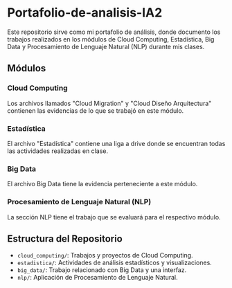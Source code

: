 # Portafolio-de-analisis-IA2

Este repositorio sirve como mi portafolio de análisis, donde documento los trabajos realizados en los módulos de Cloud Computing, Estadística, Big Data y Procesamiento de Lenguaje Natural (NLP) durante mis clases.

## Módulos

### Cloud Computing

Los archivos llamados "Cloud Migration" y "Cloud Diseño Arquitectura" contienen las evidencias de lo que se trabajó en este módulo.

### Estadística

El archivo "Estadística" contiene una liga a drive donde se encuentran todas las actividades realizadas en clase.

### Big Data

El archivo Big Data tiene la evidencia perteneciente a este módulo.

### Procesamiento de Lenguaje Natural (NLP)

La sección NLP tiene el trabajo que se evaluará para el respectivo módulo.

## Estructura del Repositorio

- `cloud_computing/`: Trabajos y proyectos de Cloud Computing.
- `estadistica/`: Actividades de análisis estadísticos y visualizaciones.
- `big_data/`: Trabajo relacionado con Big Data y una interfaz.
- `nlp/`: Aplicación de Procesamiento de Lenguaje Natural.

